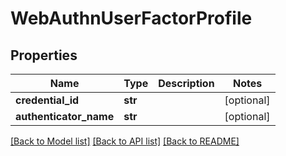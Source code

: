 # WebAuthnUserFactorProfile

## Properties
Name | Type | Description | Notes
------------ | ------------- | ------------- | -------------
**credential_id** | **str** |  | [optional] 
**authenticator_name** | **str** |  | [optional] 

[[Back to Model list]](../README.md#documentation-for-models) [[Back to API list]](../README.md#documentation-for-api-endpoints) [[Back to README]](../README.md)

